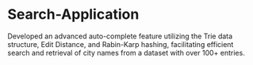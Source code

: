 # Search-Application
Developed an advanced auto-complete feature utilizing the Trie data structure, Edit Distance, and Rabin-Karp hashing, facilitating efficient search and retrieval of city names from a dataset with over 100+ entries.
